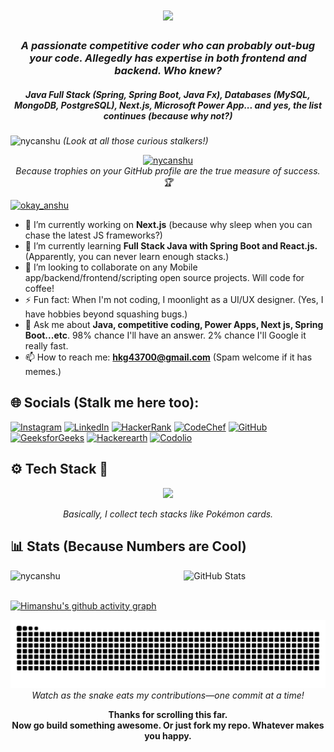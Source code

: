 <h1 align="center">
    <img src="https://readme-typing-svg.herokuapp.com/?font=Righteous&size=35&center=true&vCenter=true&width=500&height=70&duration=4000&lines=Hi+👋,+I'm+Himanshu;" />
</h1>

<h3 align="center"><i>A passionate competitive coder who can probably out-bug your code. Allegedly has expertise in both frontend <b>and</b> backend. Who knew?</i></h3>
<h5 align="center">Java Full Stack (Spring, Spring Boot, Java Fx), Databases (MySQL, MongoDB, PostgreSQL), Next.js, Microsoft Power App... and yes, the list continues (because why not?)</h5>

<p align="left">
    <img src="https://komarev.com/ghpvc/?username=nycanshu&base=11000&abbreviated=false&label=Profile%20views&color=0e75b6&style=flat" alt="nycanshu" />
    <em>(Look at all those curious stalkers!)</em>
</p>

<p align="center">
    <a href="https://github.com/ryo-ma/github-profile-trophy">
        <img src="https://github-profile-trophy.vercel.app/?username=nycanshu" alt="nycanshu" />
    </a>
    <br>
    <em>Because trophies on your GitHub profile are the true measure of success. 🏆</em>
</p>

<p align="left"> <a href="https://twitter.com/okay_anshu" target="blank"><img src="https://img.shields.io/twitter/follow/okay_anshu?logo=twitter&style=for-the-badge" alt="okay_anshu" /></a> </p>

- 🔭 I’m currently working on <b>Next.js</b> (because why sleep when you can chase the latest JS frameworks?)
- 🌱 I’m currently learning <b>Full Stack Java with Spring Boot and React.js.</b> (Apparently, you can never learn enough stacks.)
- 👯 I’m looking to collaborate on any Mobile app/backend/frontend/scripting open source projects. Will code for coffee!
- ⚡ Fun fact: When I'm not coding, I moonlight as a UI/UX designer. (Yes, I have hobbies beyond squashing bugs.)
- 💬 Ask me about <b>Java, competitive coding, Power Apps, Next js, Spring Boot...etc</b>. 98% chance I'll have an answer. 2% chance I'll Google it really fast.
- 📫 How to reach me: <b>hkg43700@gmail.com</b> (Spam welcome if it has memes.)



## 🌐 Socials (Stalk me here too):

[![Instagram](https://img.shields.io/badge/Instagram-%23E4405F.svg?logo=Instagram&logoColor=white)](https://instagram.com/okay.anshu) 
[![LinkedIn](https://img.shields.io/badge/LinkedIn-%230077B5.svg?logo=linkedin&logoColor=white)](https://linkedin.com/in/okay-anshu) 
[![HackerRank](https://img.shields.io/badge/HackerRank-%231F8B37.svg?logo=HackerRank&logoColor=white)](https://www.hackerrank.com/okay_anshu) 
[![CodeChef](https://img.shields.io/badge/CodeChef-%23D9A900.svg?logo=CodeChef&logoColor=white)](https://www.codechef.com/users/okay_anshu) 
[![GitHub](https://img.shields.io/badge/GitHub-%23121011.svg?logo=github&logoColor=white)](https://github.com/nycanshu) 
[![GeeksforGeeks](https://img.shields.io/badge/GeeksforGeeks-%2300A300.svg?logo=GeeksforGeeks&logoColor=white)](https://auth.geeksforgeeks.org/user/okay_anshu) 
[![Hackerearth](https://img.shields.io/badge/HackerEarth-%23F3A44D.svg?logo=Hackerearth&logoColor=white)](https://www.hackerearth.com/@Okay.anshu) 
[![Codolio](https://img.shields.io/badge/Codolio-%23000000.svg?logo=codolio&logoColor=white)](https://codolio.com/profile/okay_anshu)







## ⚙️ Tech Stack 🥞

<p align="center">
  <a href="https://skillicons.dev">
    <img src="https://skillicons.dev/icons?i=git,github,java,cpp,py,dart,kotlin,html,css,bootstrap,tailwind,react,nodejs,express,fastapi,flask,spring,flutter,androidstudio,postgresql,mysql,mongodb,sqlite,supabase,eclipse,idea,vscode,phpstorm,postman,firebase,maven,figma,latex,md,svg,ps,xd,wordpress" />
  </a>
</p>
<p align="center"><i>Basically, I collect tech stacks like Pokémon cards.</i></p>




## 📊 Stats (Because Numbers are Cool)

<div style="display: flex; justify-content: space-between; align-items: center; flex-wrap: wrap; ">
  <!-- Streak Stats -->
  <img src="https://github-readme-streak-stats.herokuapp.com/?user=nycanshu&" alt="nycanshu" style="width: 45%;">

  <!-- GitHub Stats -->
  <img src="https://github-readme-stats.vercel.app/api?username=nycanshu&show_icons=true&locale=en" alt="GitHub Stats" style="width: 45%;">
</div>


<br>

<div>

[![Himanshu's github activity graph](https://github-readme-activity-graph.vercel.app/graph?username=nycanshu&hide_border=true&theme=nightowl)](https://github.com/nycanshu/github-readme-activity-graph)

</div>

<div align="center">
    <img alt="snake eating my contributions" src="https://raw.githubusercontent.com/nycanshu/nycanshu/f388d1eeb02321a69b30402f681e55b8629ac6ba/github-contribution-grid-snake.svg" />
    <br> <em>Watch as the snake eats my contributions—one commit at a time!</em>
</div>

<p align="center">
    <b>Thanks for scrolling this far.<br>
    Now go build something awesome. Or just fork my repo. Whatever makes you happy.</b>
</p>
